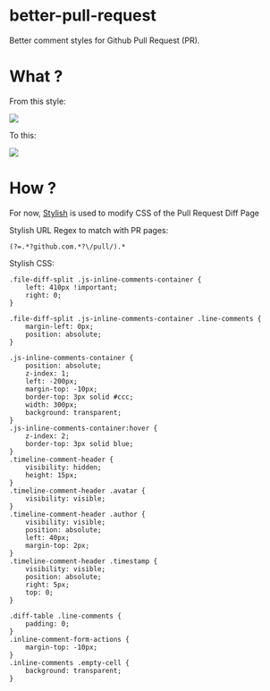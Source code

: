 # better-pull-request

Better comment styles for Github Pull Request (PR).

# What ?

From this style:

<img src="https://github.com/ngduc/better-pull-request/blob/master/docs/assets/demo-before.gif">

To this:

<img src="https://github.com/ngduc/better-pull-request/blob/master/docs/assets/demo-after.gif">

# How ?

For now, [Stylish](https://chrome.google.com/webstore/detail/stylish/fjnbnpbmkenffdnngjfgmeleoegfcffe?hl=en) is used to modify CSS of the Pull Request Diff Page

Stylish URL Regex to match with PR pages:

```
(?=.*?github.com.*?\/pull/).*
```

Stylish CSS:

```
.file-diff-split .js-inline-comments-container {
    left: 410px !important;
    right: 0;
}

.file-diff-split .js-inline-comments-container .line-comments {
	margin-left: 0px;
	position: absolute;
}

.js-inline-comments-container {
    position: absolute;
    z-index: 1;
    left: -200px;
    margin-top: -10px;
    border-top: 3px solid #ccc;
    width: 300px;
    background: transparent;
}
.js-inline-comments-container:hover {
    z-index: 2;
    border-top: 3px solid blue;
}
.timeline-comment-header {
    visibility: hidden;
    height: 15px;
}
.timeline-comment-header .avatar {
    visibility: visible;
}
.timeline-comment-header .author {
    visibility: visible;
    position: absolute;
    left: 40px;
    margin-top: 2px;
}
.timeline-comment-header .timestamp {
	visibility: visible;
    position: absolute;
    right: 5px;
    top: 0;
}

.diff-table .line-comments {
    padding: 0;
}
.inline-comment-form-actions {
    margin-top: -10px;
}
.inline-comments .empty-cell {
    background: transparent;
}
```